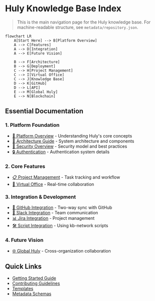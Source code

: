 # Huly Knowledge Base Index

> This is the main navigation page for the Huly knowledge base. For machine-readable structure, see `metadata/repository.json`.

```mermaid
flowchart LR
    A[Start Here] --> B[Platform Overview]
    A --> C[Features]
    A --> D[Integration]
    A --> E[Future Vision]
    
    B --> F[Architecture]
    B --> G[Deployment]
    C --> H[Project Management]
    C --> I[Virtual Office]
    C --> J[Knowledge Base]
    D --> K[GitHub]
    D --> L[API]
    E --> M[Global Huly]
    E --> N[Blockchain]
```

## Essential Documentation

### 1. Platform Foundation
- [📖 Platform Overview](docs/platform/overview.md) - Understanding Huly's core concepts
- [🎯 Architecture Guide](docs/architecture/system.md) - System architecture and components
- [🔐 Security Overview](docs/security/overview.md) - Security model and best practices
- [🔒 Authentication](docs/security/authentication.md) - Authentication system details

### 2. Core Features
- [📋 Project Management](docs/features/project-management.md) - Task tracking and workflow
- [🏢 Virtual Office](docs/features/virtual-office.md) - Real-time collaboration

### 3. Integration & Development
- [🔗 GitHub Integration](docs/integrations/github.md) - Two-way sync with GitHub
- [💬 Slack Integration](docs/integrations/slack.md) - Team communication
- [📊 Jira Integration](docs/integrations/jira.md) - Project management
- [🛠 Script Integration](docs/guides/script-integration.md) - Using kb-network scripts

### 4. Future Vision
- [🌐 Global Huly](docs/vision/global-huly.md) - Cross-organization collaboration

## Quick Links
- [Getting Started Guide](docs/guides/getting-started.md)
- [Contributing Guidelines](CONTRIBUTING.md)
- [Templates](templates/)
- [Metadata Schemas](metadata/schemas/)
